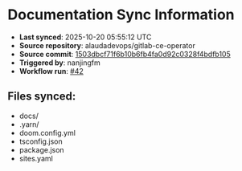 # Documentation Sync Information

- **Last synced**: 2025-10-20 05:55:12 UTC
- **Source repository**: alaudadevops/gitlab-ce-operator
- **Source commit**: [1503dbcf71f6b10b6fb4fa0d92c0328f4bdfb105](https://github.com/alaudadevops/gitlab-ce-operator/commit/1503dbcf71f6b10b6fb4fa0d92c0328f4bdfb105)
- **Triggered by**: nanjingfm
- **Workflow run**: [#42](https://github.com/alaudadevops/gitlab-ce-operator/actions/runs/18643513965)

## Files synced:
- docs/
- .yarn/
- doom.config.yml
- tsconfig.json
- package.json
- sites.yaml
